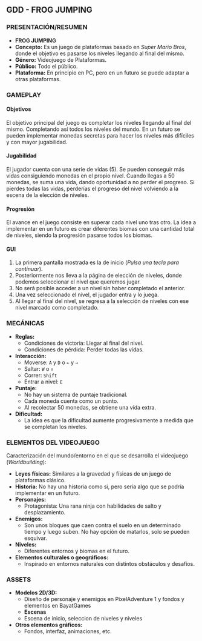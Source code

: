 ## GDD - FROG JUMPING

### PRESENTACIÓN/RESUMEN

- **FROG JUMPING**
- **Concepto:** Es un juego de plataformas basado en *Super Mario Bros*, donde el objetivo es pasarse los niveles llegando al final del mismo.
- **Género:** Videojuego de Plataformas.
- **Público:** Todo el público.
- **Plataforma:** En principio en PC, pero en un futuro se puede adaptar a otras plataformas.

### GAMEPLAY

#### Objetivos

El objetivo principal del juego es completar los niveles llegando al final del mismo. Completando así todos los niveles del mundo. En un futuro se pueden implementar monedas secretas para hacer los niveles más difíciles y con mayor jugabilidad.

#### Jugabilidad

El jugador cuenta con una serie de vidas (5). Se pueden conseguir más vidas consiguiendo monedas en el propio nivel. Cuando llegas a 50 monedas, se suma una vida, dando oportunidad a no perder el progreso. Si pierdes todas las vidas, perderías el progreso del nivel volviendo a la escena de la elección de niveles.

#### Progresión

El avance en el juego consiste en superar cada nivel uno tras otro. La idea a implementar en un futuro es crear diferentes biomas con una cantidad total de niveles, siendo la progresión pasarse todos los biomas.

#### GUI

1. La primera pantalla mostrada es la de inicio (*Pulsa una tecla para continuar*).
2. Posteriormente nos lleva a la página de elección de niveles, donde podemos seleccionar el nivel que queremos jugar.
3. No será posible acceder a un nivel sin haber completado el anterior.
4. Una vez seleccionado el nivel, el jugador entra y lo juega.
5. Al llegar al final del nivel, se regresa a la selección de niveles con ese nivel marcado como completado.

### MECÁNICAS

- **Reglas:**
  - Condiciones de victoria: Llegar al final del nivel.
  - Condiciones de pérdida: Perder todas las vidas.
- **Interacción:**
  - Moverse: `A` y `D` o `←` y `→`
  - Saltar: `W` o `↑`
  - Correr: `Shift`
  - Entrar a nivel: `E`
- **Puntaje:**
  - No hay un sistema de puntaje tradicional.
  - Cada moneda cuenta como un punto.
  - Al recolectar 50 monedas, se obtiene una vida extra.
- **Dificultad:**
  - La idea es que la dificultad aumente progresivamente a medida que se completan los niveles.

### ELEMENTOS DEL VIDEOJUEGO

Caracterización del mundo/entorno en el que se desarrolla el videojuego (*Worldbuilding*):

- **Leyes físicas:** Similares a la gravedad y físicas de un juego de plataformas clásico.
- **Historia:** No hay una historia como si, pero sería algo que se podría implementar en un futuro.
- **Personajes:**
  - Protagonista: Una rana ninja con habilidades de salto y desplazamiento.
- **Enemigos:**
  - Son unos bloques que caen contra el suelo en un determinado tiempo y luego suben. No hay opción de matarlos, solo se pueden esquivar.
- **Niveles:**
  - Diferentes entornos y biomas en el futuro.
- **Elementos culturales o geográficos:**
  - Inspirado en entornos naturales con distintos obstáculos y desafíos.


### ASSETS

- **Modelos 2D/3D:**
  - Diseño de personaje y enemigos en PixelAdventure 1 y fondos y elementos en BayatGames
  - **Escenas**
  - Escena de inicio, seleccion de niveles y niveles
- **Otros elementos gráficos:**
  - Fondos, interfaz, animaciones, etc.